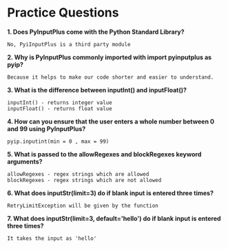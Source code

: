 # Practice Questions

**1. Does PyInputPlus come with the Python Standard Library?**

	No, PyiInputPlus is a third party module

**2. Why is PyInputPlus commonly imported with import pyinputplus as pyip?**

	Because it helps to make our code shorter and easier to understand.

**3. What is the difference between inputInt() and inputFloat()?**

	inputInt() - returns integer value
	inputFloat() - returns float value

**4. How can you ensure that the user enters a whole number between 0 and 99 using PyInputPlus?**

	pyip.inputint(min = 0 , max = 99)

**5. What is passed to the allowRegexes and blockRegexes keyword arguments?**

	allowRegexes - regex strings which are allowed
	blockRegexes - regex strings which are not allowed

**6. What does inputStr(limit=3) do if blank input is entered three times?**

	RetryLimitException will be given by the function

**7. What does inputStr(limit=3, default='hello') do if blank input is entered three times?**

	It takes the input as 'hello' 
